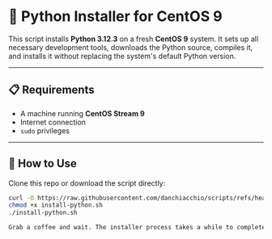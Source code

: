 # 🐍 Python Installer for CentOS 9

This script installs **Python 3.12.3** on a fresh **CentOS 9** system. It sets up all necessary development tools, downloads the Python source, compiles it, and installs it without replacing the system's default Python version.

---

## 📋 Requirements

- A machine running **CentOS Stream 9**
- Internet connection
- `sudo` privileges

---

## 🚀 How to Use

Clone this repo or download the script directly:

```bash
curl -O https://raw.githubusercontent.com/danchiacchio/scripts/refs/heads/main/sh_PythonInstall/install-python.sh
chmod +x install-python.sh
./install-python.sh

Grab a coffee and wait. The installer process takes a while to complete ;-)

